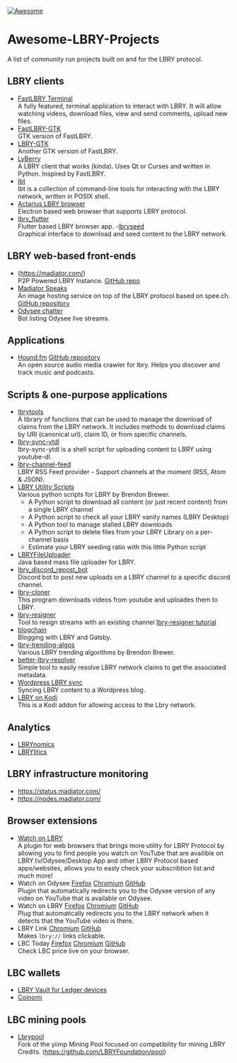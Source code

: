 [![Awesome](https://awesome.re/badge.svg)](https://awesome.re)

# Awesome-LBRY-Projects
A list of community run projects built on and for the LBRY protocol.

## LBRY clients
- [FastLBRY Terminal](https://notabug.org/jyamihud/FastLBRY-terminal) <br>
     A fully featured, terminal application to interact with LBRY. It will allow watching videos, download files, view and send comments, upload new files. 
- [FastLBRY-GTK](https://notabug.org/jyamihud/FastLBRY-GTK) <br>
     GTK version of FastLBRY.
- [LBRY-GTK](https://codeberg.org/MorsMortium/LBRY-GTK) <br>
     Another GTK version of FastLBRY.
- [LyBerry](https://notabug.org/MyBeansAreBaked/lyberry) <br>
     A LBRY client that works (kinda). Uses Qt or Curses and written in Python. Inspired by FastLBRY.
- [lbt](https://gitlab.com/gardenappl/lbt) <br>
     lbt is a collection of command-line tools for interacting with the LBRY network, written in POSIX shell.
- [Actarius LBRY browser](https://github.com/Shroom2020/actarius-lbry-browser)<br>
     Electron based web browser that supports LBRY protocol.
- [lbry_flutter](https://github.com/dakontiva/lbry_flutter)<br>
     Flutter based LBRY browser app.
-[lbryseed](https://github.com/belikor/lbrydseed)<br>
     Graphical interface to download and seed content to the LBRY network.               

## LBRY web-based front-ends
- (https://madiator.com/)<br>
     P2P Powered LBRY Instance. [GitHub repo](https://github.com/kodxana/madiator.com)
- [Madiator Speaks](https://speak.madiator.com/)<br>
     An image hosting service on top of the LBRY protocol based on spee.ch. [GitHub repository](https://github.com/kodxana/spee.ch)
- [Odysee chatter](https://live.odysee-chatter.com/)<br>
     Bot listing Odysee live streams.

## Applications
- [Hound.fm](https://hound.fm) [GitHub repository](https://github.com/Hound-fm) <br>
     An open source audio media crawler for lbry. Helps you discover and track music and podcasts.

## Scripts & one-purpose applications
- [lbrytools](https://github.com/belikor/lbrytools) <br>
     A library of functions that can be used to manage the download of claims from the LBRY network. It includes methods to download claims by URI (canonical url), claim ID, or from specific channels.
- [lbry-sync-ytdl](https://gitlab.com/gardenappl/lbry-sync-ytdl) <br>
     lbry-sync-ytdl is a shell script for uploading content to LBRY using youtube-dl.
- [lbry-channel-feed](https://gitlab.melroy.org/melroy/lbry-channel-feed) <br>
     LBRY RSS Feed provider - Support channels at the moment (RSS, Atom & JSON).
- [LBRY Utility Scripts](https://odysee.com/$/list/3a8c64f781ab2ed2d17f8f808c708a5ee0b04423) <br>
     Various python scripts for LBRY by Brendon Brewer. <br>
     - A Python script to download all content (or just recent content) from a single LBRY channel
     - A Python script to check all your LBRY vanity names (LBRY Desktop)
     - A Python tool to manage stalled LBRY downloads
     - A Python script to delete files from your LBRY Library on a per-channel basis
     - Estimate your LBRY seeding ratio with this little Python script
- [LBRYFileUploader](https://github.com/Blanxs/LBRYFileUploader) <br>
     Java based mass file uploader for LBRY.
- [lbry_discord_repost_bot](https://github.com/neofutur/lbry_discord_repost_bot) <br>
     Discord bot to post new uploads on a LBRY channel to a specific discord channel.
- [lbry-cloner](https://github.com/johndoe0039/lbry-cloner) <br>
     This program downloads videos from youtube and uploades them to LBRY.
- [lbry-resigner](https://github.com/nikooo777/lbry-resigner) <br> 
     Tool to resign streams with an existing channel [lbry-resigner tutorial](https://odysee.com/@LBRYClass:f/odysee-resigner:b)
- [blogchain](https://github.com/lyoshenka/blogchain) <br> 
     Blogging with LBRY and Gatsby.
- [lbry-trending-algos](https://github.com/eggplantbren/lbry-trending-algos) <br>
     Various LBRY trending algorithms by Brendon Brewer.
- [better-lbry-resolver](https://github.com/LavRadis/better-lbry-resolver) <br>
     Simple tool to easily resolve LBRY network claims to get the associated metadata.
- [Wordpress LBRY sync](https://odysee.com/@tuxfoo:e/wordpress-sync:3) <br>
     Syncing LBRY content to a Wordpress blog.
- [LBRY on Kodi](https://github.com/stellartux/plugin.video.lbry) <br>
     This is a Kodi addon for allowing access to the Lbry network.         

## Analytics
- [LBRYnomics](https://lbrynomics.com/)<br>
- [LBRYlitics](https://www.lbrylytics.com/)<br>

## LBRY infrastructure monitoring
- https://status.madiator.com/ <br>  
- https://nodes.madiator.com/ <br> 

## Browser extensions
- [Watch on LBRY](https://github.com/LBRYFoundation/Watch-on-LBRY)<br>
     A plugin for web browsers that brings more utility for LBRY Protocol by allowing you to find people you watch on YouTube that are availible on LBRY.tv/Odysee/Desktop App and other LBRY Protocol based apps/websites, allows you to easly check your subscribtion list and much more!
- Watch on Odysee [Firefox](https://addons.mozilla.org/en-GB/firefox/addon/watch-on-odysee/) [Chromium](https://chrome.google.com/webstore/detail/watch-on-odysee/kofmhmemalhemmpkfjhjfkkhifonoann) [GitHub](https://github.com/kodxana/Watch-on-Odysee) <br>
     Plugin that automatically redirects you to the Odysee version of any video on YouTube that is available on Odysee.
- Watch on LBRY [Firefox](https://addons.mozilla.org/en-US/firefox/addon/watch-on-lbry/) [Chromium](https://chrome.google.com/webstore/detail/watch-on-lbry/jjmbbhopnjdjnpceiecihldbhibchgek) [GitHub](https://github.com/LBRYFoundation/Watch-on-LBRY) <br>
     Plug that automatically redirects you to the LBRY network when it detects that the YouTube video is there.
- LBRY Link [Chromium](https://chrome.google.com/webstore/detail/lbry-link/bnhpdmdbfbnopgncbpgdkidpnmkbidfa) [GitHub](https://github.com/seanyesmunt/lbry-link) <br>
     Makes `lbry://` links clickable.
- LBC Today [Firefox](https://addons.mozilla.org/en-GB/firefox/addon/lbc/) [Chromium](https://chrome.google.com/webstore/detail/lbc-today/ealgadmpgaefckfpclemccenfkjihedn) [GitHub](https://github.com/VladHZC/lbc-today/)  
     Check LBC price live on your browser.     

## LBC wallets
- [LBRY Vault for Ledger devices](https://github.com/LBRYFoundation/LBRY-Vault)<br>
- [Coinomi](www.coinomi.com)<br>

## LBC mining pools
- [Lbrypool](https://lbrypool.net/)<br>
     Fork of the yiimp Mining Pool focused on compatibility for mining LBRY Credits. (https://github.com/LBRYFoundation/pool)
